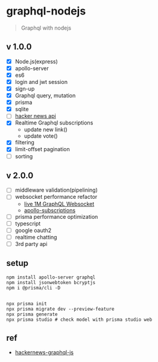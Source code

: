 # graphql-nodejs
> Graphql with nodejs

## v 1.0.0
- [x] Node.js(express)
- [x] apollo-server
- [x] es6
- [x] login and jwt session
- [x] sign-up
- [x] Graphql query, mutation
- [x] prisma
- [x] sqlite
- [ ] [hacker news api](https://news.ycombinator.com/best)
- [x] Realtime Graphql subscriptions
  - update new link()
  - update vote()
- [x] filtering
- [x] limit-offset pagination
- [ ] sorting

## v 2.0.0
- [ ] middleware validation(pipelining)
- [ ] websocket performance refactor
  - [live 1M GraphQL Websocket](https://itnext.io/how-we-manage-live-1m-graphql-websocket-subscriptions-11e1880758b0)
  - [apollo-subscriptions](https://www.apollographql.com/docs/react/data/subscriptions/)
- [ ] prisma performance optimization
- [ ] typescript
- [ ] google oauth2
- [ ] realtime chatting
- [ ] 3rd party api

## setup
```
npm install apollo-server graphql
npm install jsonwebtoken bcryptjs
npm i @prisma/cli -D


npx prisma init
npx prisma migrate dev --preview-feature
npx prisma generate
npx prisma studio # check model with prisma studio web
```


## ref

- [hackernews-graphql-js](https://github.com/howtographql/graphql-js)


